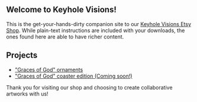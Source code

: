 ## Welcome to Keyhole Visions!

This is the get-your-hands-dirty companion site to our [Keyhole Visions Etsy Shop][etsy]. While plain-text instructions are included with your downloads, the ones found here are able to have richer content.

## Projects

- ["Graces of God" ornaments][graces-of-god-ornaments]
- ["Graces of God" coaster edition (Coming soon!)][graces-of-god-coasters]

Thank you for visiting our shop and choosing to create collaborative artworks with us!

[etsy]: https://www.etsy.com/shop/keyholevisions
[graces-of-god-ornaments]: projects/graces-of-god-ornaments
[graces-of-god-coasters]: projects/graces-of-god-coasters
